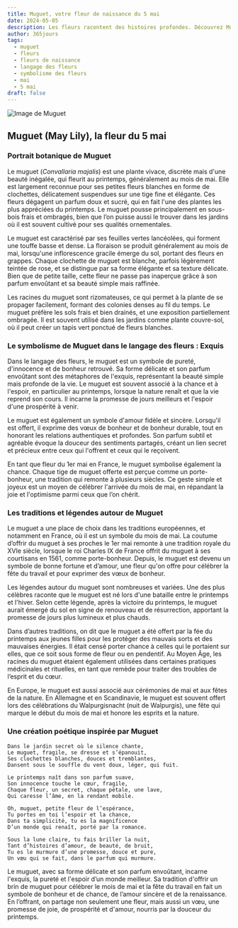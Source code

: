 ```yaml
---
title: Muguet, votre fleur de naissance du 5 mai
date: 2024-05-05
description: Les fleurs racontent des histoires profondes. Découvrez Muguet, votre fleur de naissance du 5 mai, ses symboles et récits fascinants. Plongez dans sa signification et son langage unique dans l'art floral.
author: 365jours
tags:
  - muguet
  - fleurs
  - fleurs de naissance
  - langage des fleurs
  - symbolisme des fleurs
  - mai
  - 5 mai
draft: false
---
```


![Image de Muguet](https://cdn.pixabay.com/photo/2018/03/21/22/26/nature-3248514_640.jpg#center)


## Muguet (May Lily), la fleur du 5 mai

### Portrait botanique de Muguet

Le muguet (_Convallaria majalis_) est une plante vivace, discrète mais d'une beauté inégalée, qui fleurit au printemps, généralement au mois de mai. Elle est largement reconnue pour ses petites fleurs blanches en forme de clochettes, délicatement suspendues sur une tige fine et élégante. Ces fleurs dégagent un parfum doux et sucré, qui en fait l'une des plantes les plus appréciées du printemps. Le muguet pousse principalement en sous-bois frais et ombragés, bien que l’on puisse aussi le trouver dans les jardins où il est souvent cultivé pour ses qualités ornementales.

Le muguet est caractérisé par ses feuilles vertes lancéolées, qui forment une touffe basse et dense. La floraison se produit généralement au mois de mai, lorsqu'une inflorescence gracile émerge du sol, portant des fleurs en grappes. Chaque clochette de muguet est blanche, parfois légèrement teintée de rose, et se distingue par sa forme élégante et sa texture délicate. Bien que de petite taille, cette fleur ne passe pas inaperçue grâce à son parfum envoûtant et sa beauté simple mais raffinée.

Les racines du muguet sont rizomateuses, ce qui permet à la plante de se propager facilement, formant des colonies denses au fil du temps. Le muguet préfère les sols frais et bien drainés, et une exposition partiellement ombragée. Il est souvent utilisé dans les jardins comme plante couvre-sol, où il peut créer un tapis vert ponctué de fleurs blanches.

### Le symbolisme de Muguet dans le langage des fleurs : Exquis

Dans le langage des fleurs, le muguet est un symbole de pureté, d'innocence et de bonheur retrouvé. Sa forme délicate et son parfum envoûtant sont des métaphores de l'exquis, représentant la beauté simple mais profonde de la vie. Le muguet est souvent associé à la chance et à l'espoir, en particulier au printemps, lorsque la nature renaît et que la vie reprend son cours. Il incarne la promesse de jours meilleurs et l'espoir d'une prospérité à venir.

Le muguet est également un symbole d'amour fidèle et sincère. Lorsqu'il est offert, il exprime des vœux de bonheur et de bonheur durable, tout en honorant les relations authentiques et profondes. Son parfum subtil et agréable évoque la douceur des sentiments partagés, créant un lien secret et précieux entre ceux qui l'offrent et ceux qui le reçoivent.

En tant que fleur du 1er mai en France, le muguet symbolise également la chance. Chaque tige de muguet offerte est perçue comme un porte-bonheur, une tradition qui remonte à plusieurs siècles. Ce geste simple et joyeux est un moyen de célébrer l'arrivée du mois de mai, en répandant la joie et l'optimisme parmi ceux que l’on chérit.

### Les traditions et légendes autour de Muguet

Le muguet a une place de choix dans les traditions européennes, et notamment en France, où il est un symbole du mois de mai. La coutume d’offrir du muguet à ses proches le 1er mai remonte à une tradition royale du XVIe siècle, lorsque le roi Charles IX de France offrit du muguet à ses courtisans en 1561, comme porte-bonheur. Depuis, le muguet est devenu un symbole de bonne fortune et d’amour, une fleur qu'on offre pour célébrer la fête du travail et pour exprimer des vœux de bonheur.

Les légendes autour du muguet sont nombreuses et variées. Une des plus célèbres raconte que le muguet est né lors d'une bataille entre le printemps et l'hiver. Selon cette légende, après la victoire du printemps, le muguet aurait émergé du sol en signe de renouveau et de résurrection, apportant la promesse de jours plus lumineux et plus chauds.

Dans d’autres traditions, on dit que le muguet a été offert par la fée du printemps aux jeunes filles pour les protéger des mauvais sorts et des mauvaises énergies. Il était censé porter chance à celles qui le portaient sur elles, que ce soit sous forme de fleur ou en pendentif. Au Moyen Âge, les racines du muguet étaient également utilisées dans certaines pratiques médicinales et rituelles, en tant que remède pour traiter des troubles de l’esprit et du cœur.

En Europe, le muguet est aussi associé aux cérémonies de mai et aux fêtes de la nature. En Allemagne et en Scandinavie, le muguet est souvent offert lors des célébrations du Walpurgisnacht (nuit de Walpurgis), une fête qui marque le début du mois de mai et honore les esprits et la nature.

### Une création poétique inspirée par Muguet

```
Dans le jardin secret où le silence chante,  
Le muguet, fragile, se dresse et s’épanouit,  
Ses clochettes blanches, douces et tremblantes,  
Dansent sous le souffle du vent doux, léger, qui fuit.

Le printemps naît dans son parfum suave,  
Son innocence touche le cœur, fragile,  
Chaque fleur, un secret, chaque pétale, une lave,  
Qui caresse l’âme, en la rendant mobile.

Oh, muguet, petite fleur de l’espérance,  
Tu portes en toi l’espoir et la chance,  
Dans ta simplicité, tu es la magnificence  
D’un monde qui renaît, porté par la romance.

Sous la lune claire, tu fais briller la nuit,  
Tant d’histoires d’amour, de beauté, de bruit,  
Tu es le murmure d’une promesse, douce et pure,  
Un vœu qui se fait, dans le parfum qui murmure.
```

Le muguet, avec sa forme délicate et son parfum envoûtant, incarne l'exquis, la pureté et l'espoir d’un monde meilleur. Sa tradition d'offrir un brin de muguet pour célébrer le mois de mai et la fête du travail en fait un symbole de bonheur et de chance, de l’amour sincère et de la renaissance. En l’offrant, on partage non seulement une fleur, mais aussi un vœu, une promesse de joie, de prospérité et d'amour, nourris par la douceur du printemps.

